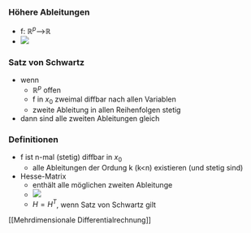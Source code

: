 ### Höhere Ableitungen
+ f: $ℝ^p$-->$ℝ$
+ ![](../../z_images/Pasted%20image%2020220227121847.png)

### Satz von Schwartz
+ wenn
	+  $ℝ^p$ offen
	+  f in $x_0$ zweimal diffbar nach allen Variablen
	+  zweite Ableitung in allen Reihenfolgen stetig
+  dann sind alle zweiten Ableitungen gleich

### Definitionen
+ f ist n-mal (stetig) diffbar in $x_0$
	+ alle Ableitungen der Ordung k (k<n) existieren (und stetig sind)
+ Hesse-Matrix
	+ enthält alle möglichen zweiten Ableitunge
	+ ![](../../z_images/Pasted%20image%2020220227122625.png)
	+ $H=H^T$, wenn Satz von Schwartz gilt

[[Mehrdimensionale Differentialrechnung]]